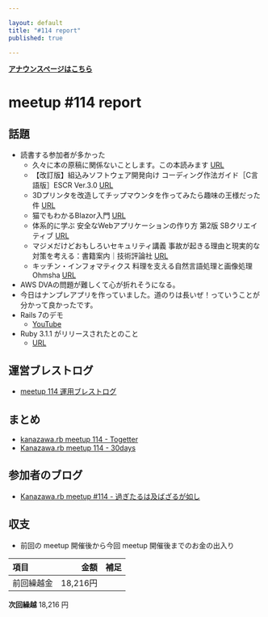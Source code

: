```yaml
---

layout: default
title: "#114 report"
published: true

---
```

<div style="text-align: left;"><a href="./"><strong>アナウンスページはこちら</strong></a></div>

# meetup #114 report

## 話題

* 読書する参加者が多かった
  * 久々に本の原稿に関係ないことします。この本読みます [URL](https://amzn.to/3I24M9T)
  * 【改訂版】組込みソフトウェア開発向け コーディング作法ガイド［C言語版］ESCR Ver.3.0 [URL](https://www.ipa.go.jp/sec/publish/tn18-004.html)
  * 3Dプリンタを改造してチップマウンタを作ってみたら趣味の王様だった件 [URL](https://techbookfest.org/product/5022688210845696)
  * 猫でもわかるBlazor入門 [URL](https://techbookfest.org/product/4680078745141248)
  * 体系的に学ぶ 安全なWebアプリケーションの作り方 第2版 SBクリエイティブ [URL](https://www.sbcr.jp/product/4797393163/)
  * マジメだけどおもしろいセキュリティ講義 事故が起きる理由と現実的な対策を考える：書籍案内｜技術評論社 [URL](https://gihyo.jp/book/2017/978-4-7741-9322-9)
  * キッチン・インフォマティクス 料理を支える自然言語処理と画像処理 Ohmsha [URL](https://www.ohmsha.co.jp/book/9784274226564/)
* AWS DVAの問題が難しくて心が折れそうになる。
* 今日はナンプレアプリを作っていました。道のりは長いぜ！っていうことが分かって良かったです。 
* Rails 7のデモ
  * [YouTube](https://www.youtube.com/watch?v=mpWFrUwAN88)
* Ruby 3.1.1 がリリースされたとのこと
  * [URL](https://www.ruby-lang.org/ja/news/2022/02/18/ruby-3-1-1-released/)

## 運営ブレストログ

* [meetup 114 運用ブレストログ](https://github.com/kanazawarb/meetup/wiki/meetup-114-%E9%81%8B%E7%94%A8%E3%83%96%E3%83%AC%E3%82%B9%E3%83%88%E3%83%AD%E3%82%B0)

## まとめ

* [kanazawa.rb meetup 114 - Togetter](https://togetter.com/li/1848966)
* [Kanazawa.rb meetup 114 - 30days](https://30d.jp/kzrb/104)

## 参加者のブログ

* [Kanazawa\.rb meetup \#114 \- 過ぎたるは及ばざるが如し](https://cotton-desu.hatenablog.com/entry/2022/02/22/130000)

## 収支

* 前回の meetup 開催後から今回 meetup 開催後までのお金の出入り

|項目                           |金額         |補足                                               |
|:------------------------------|------------:|:--------------------------------------------------|
| 前回繰越金                    |       18,216円 |                                                   |

**次回繰越**  18,216 円
